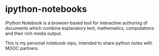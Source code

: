 # ipython-notebooks
iPython Notebook is a browser-based tool for interactive authoring of documents which combine explanatory text, mathematics, computations and their rich media output.

This is my personal notebook repo, intended to share python notes with MOOC partners.
